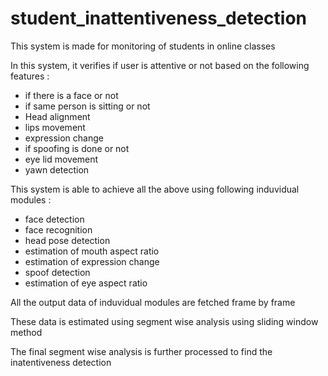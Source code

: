 # student_inattentiveness_detection


This system is made for monitoring of students in online classes


In this system, it verifies if user is attentive or not based on the following features :
- if there is a face or not 
- if same person is sitting or not
- Head alignment
- lips movement
- expression change
- if spoofing is done or not
- eye lid movement
- yawn detection

This system is able to achieve all the above using following induvidual modules :
- face detection
- face recognition
- head pose detection
- estimation of mouth aspect ratio
- estimation of expression change
- spoof detection
- estimation of eye aspect ratio


All the output data of induvidual modules are fetched frame by frame

These data is estimated using segment wise analysis using sliding window method

The final segment wise analysis is further processed to find the inatentiveness detection 
